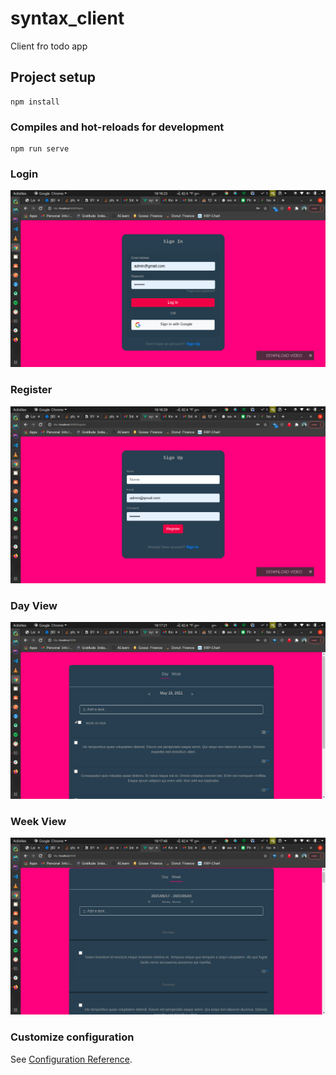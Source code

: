 # syntax_client
Client fro todo app

## Project setup
```
npm install
```

### Compiles and hot-reloads for development
```
npm run serve
```

### Login
![Test Image 1](public/login.png)

### Register
![Test Image 2](public/register.png)

### Day View
![Test Image 3](public/day.png)

### Week View
![Test Image 4](public/week.png)

### Customize configuration
See [Configuration Reference](https://cli.vuejs.org/config/).
